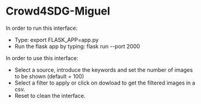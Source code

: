 # Crowd4SDG-Miguel
In order to run this interface:

- Type: 
    export FLASK_APP=app.py
- Run the flask app by typing:
    flask run --port 2000


In order to use this interface:
- Select a source, introduce the keywords and set the number of images to be shown (default = 100)
- Select a filter to apply or click on dowload to get the filtered images in a csv.
- Reset to clean the interface.
